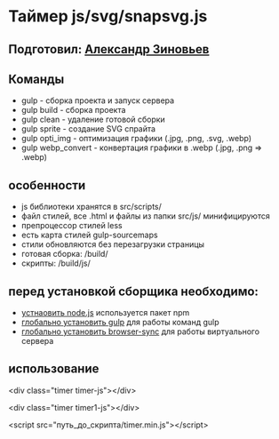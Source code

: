 Таймер js/svg/snapsvg.js
=====================

Подготовил: [Александр Зиновьев](http://uzinok.ru/)
-----------------------------------

Команды
-----------------------------------

* gulp - сборка проекта и запуск сервера
* gulp build - сборка проекта
* gulp clean - удаление готовой сборки
* gulp sprite - создание SVG спрайта
* gulp opti_img - оптимизация графики (.jpg, .png, .svg, .webp)
* gulp webp_convert - конвертация графики в .webp (.jpg, .png => .webp)

особенности
-----------------------------------

* js библиотеки хранятся в src/scripts/
* файл стилей, все .html и файлы из папки src/js/ минифицируются
* препроцессор стилей less
* есть карта стилей gulp-sourcemaps
* стили обновляются без перезагрузки страницы
* готовая сборка: /build/
* скрипты: /build/js/

перед установкой сборщика необходимо:
-----------------------------------

* [устнаовить node.js](https://nodejs.org/) используется пакет npm
* [глобально установить gulp](https://gulpjs.com/) для работы команд gulp
* [глобально установить browser-sync](https://browsersync.io/) для работы виртуального сервера

использование
-----------------------------------

  &lt;div class="timer timer-js"&gt;&lt;/div&gt;
  
  &lt;div class="timer timer1-js"&gt;&lt;/div&gt;
  
  &lt;script src="путь_до_скрипта/timer.min.js"&gt;&lt;/script&gt;
  
  
  <script><br>
  <br>
    window.onload = function () {<br>
<br>

      var<br>
        <br>
        // блок в котором будет таймер<br>
        myBlockTimer = document.querySelector(".timer-js"),<br>
        <br>
        // старт для обратного отсчета<br>
        // часы<br>
        hh = 111, // 99<br>
        // минуты<br>
        mm = 12,<br>
        // секунды<br>
        ss = 13;<br>
<br>
      svgTimer(myBlockTimer, hh, mm, ss);<br>
<br>
      // время по умолчанию 15 минут<br>
      svgTimer(document.querySelector(".timer1-js"));<br>
<br>
    };<br>
    <br>
  </script>
